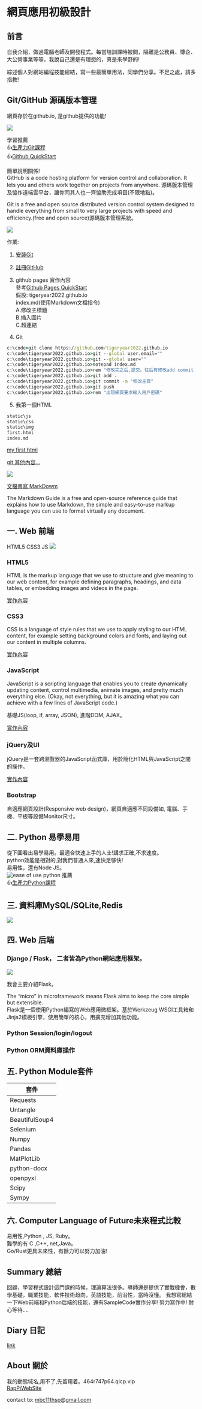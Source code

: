 # 網頁應用初級設計

## 前言

自我介紹，做過電腦老師及開發程式。每當培訓課時被問，隔離是公務員、慱企、大公營事業等等，我說自己還是有理想的，真是來學野的!

綜述個人對網站編程技能總結，寫一些最簡單用法，同學們分享。不足之處，請多指教!

## Git/GitHub 源碼版本管理

網頁存於在github.io, 是github提供的功能!  

![](static/git_github.png)   


學習推薦     
👍[生產力Git課程](https://github.com/makzan/beginning-git-version-control)    
👍[Github QuickStart](https://docs.github.com/en/get-started/quickstart/hello-world)


簡單說明關係!   
GitHub is a code hosting platform for version control and collaboration. It lets you and others work together on projects from anywhere.
源碼版本管理及恊作遠端雲平台，讓你同其人也一齊恊助完成項目(不限地點)。

Git is a free and open source distributed version control system designed to handle everything from small to very large projects with speed and efficiency.(free and open source)源碼版本管理系統。

![](https://git-scm.com/book/en/v2/images/distributed.png)   

作業:

1. [安裝Git](https://git-scm.com/download/win)   

2. [註冊GitHub](https://github.com/signup?ref_cta=Sign+up&ref_loc=header+logged+out&ref_page=%2F&source=header-home)  

3. github pages 實作內容   
參考[Github Pages QuickStart](https://docs.github.com/cn/pages/getting-started-with-github-pages/creating-a-github-pages-site)     
假設: tigeryear2022.github.io  
index.md(使用Markdown文檔指令)   
A.修改主標題  
B.插入圖片   
C.超連結   

4. Git
```cmd
c:\code>git clone https://github.com/tigeryear2022.github.io
c:\code\tigeryear2022.github.io>git --global user.email=""
c:\code\tigeryear2022.github.io>git --global user=""
c:\code\tigeryear2022.github.io>notepad index.md 
c:\code\tigeryear2022.github.io>rem "修改完之后,提交。往后有修改add commit push。"
c:\code\tigeryear2022.github.io>git add .
c:\code\tigeryear2022.github.io>git commit -m "修改主頁"
c:\code\tigeryear2022.github.io>git push
c:\code\tigeryear2022.github.io>rem "出現網頁要求輸入用戶密碼"
```

5. 我第一個HTML
```cmd
static\js
static\css
static\img
first.html
index.md
```
[my first html](first.html)

[git 其他內容...](git.html) 

![](static/markdown.png)

[文檔書寫 MarkDowm](https://www.markdownguide.org/basic-syntax/)  

The Markdown Guide is a free and open-source reference guide that explains how to use Markdown, the simple and easy-to-use markup language you can use to format virtually any document.

## 一. Web 前端

HTML5 CSS3 JS
![](https://developer.mozilla.org/en-US/docs/Learn/JavaScript/First_steps/What_is_JavaScript/execution.png)

### HTML5

HTML is the markup language that we use to structure and give meaning to our web content, for example defining paragraphs, headings, and data tables, or embedding images and videos in the page.

[實作內容](html5.html)   

### CSS3

CSS is a language of style rules that we use to apply styling to our HTML content, for example setting background colors and fonts, and laying out our content in multiple columns.

[實作內容](css3.html)   

### JavaScript

JavaScript is a scripting language that enables you to create dynamically updating content, control multimedia, animate images, and pretty much everything else. (Okay, not everything, but it is amazing what you can achieve with a few lines of JavaScript code.)

基礎JS(loop, if, array, JSON), 進階DOM, AJAX。

[實作內容](js_ex.html)   

### jQuery及UI

jQuery是一套跨瀏覽器的JavaScript函式庫，用於簡化HTML與JavaScript之間的操作。

[實作內容](jquery_ui_ex.html)   

### Bootstrap

自適應網頁設計(Responsive web design)，網頁自適應不同設備如, 電腦、手機、平板等設備Monitor尺寸。

## 二.  Python 易學易用
從下圖看出易學易用。最適合快速上手的人士!講求正確,不求速度。  
python效能是相對的,對我們普通人來,速快足够快!  
易用性，還有Node JS。   
![ease of use python](static/rust_lang.png) 
推薦     
👍[生產力Python課程](https://github.com/makzan/Beginning-Python-Course)

## 三. 資料庫MySQL/SQLite,Redis
![](static/database_category.png)


## 四. Web 后端

### Django / Flask， 二者皆為Python網站應用框架。

![](static/flask_django.png)   

我會主要介紹Flask。   

The “micro” in microframework means Flask aims to keep the core simple but extensible.  
Flask是一個使用Python編寫的Web應用微框架。基於Werkzeug WSGI工具箱和Jinja2模板引擎，使用簡單的核心，用擴充增加其他功能。  

### Python Session/login/logout 

### Python ORM資料庫操作

## 五. Python Module套件

|套件|
|---|
|Requests |
|Untangle|
|BeautifulSoup4|
|Selenium	|
|Numpy |
|Pandas|
|MatPlotLib|
|python-docx|
|openpyxl|
|Scipy|
|Sympy|

## 六. Computer Language of Future未來程式比較

易用性,Python , JS, Ruby。   
難學的有 C ,C++,.net,Java。  
Go/Rust更具未來性，有餘力可以努力加油!   

## Summary 總結

回顧，學習程式設計這門課的時候，理論算法很多。導師還是提供了實戰機會，數學基礎，職業技能，軟件技術趋向，英語技能，前沿性，當時沒懂。
我想寫總結一下Web前端和Python后端的技能，還有SampleCode實作分享! 努力寫作中! 耐心等待....

## Diary 日記 

[link](dairy.html)

## About 關於

我的動態域名,用不了,先留用着。464r747p64.qicp.vip   
[RapPiWebSite](http://464r747p64.qicp.vip)

contact to: mbc11thsp@gmail.com
